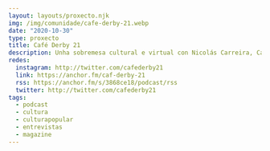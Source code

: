 ```yaml
---
layout: layouts/proxecto.njk
img: /img/comunidade/cafe-derby-21.webp
date: "2020-10-30"
type: proxecto
title: Café Derby 21
description: Unha sobremesa cultural e virtual con Nicolás Carreira, Carme Domínguez, Adrián Lede e un invitado ou invitada cada semana. Todos os mércores novo programa.
redes:
  instagram: http://twitter.com/cafederby21
  link: https://anchor.fm/caf-derby-21
  rss: https://anchor.fm/s/3868ce18/podcast/rss
  twitter: http://twitter.com/cafederby21
tags:
  - podcast
  - cultura
  - culturapopular
  - entrevistas
  - magazine
---
```

